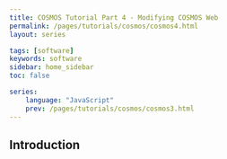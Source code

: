```yaml
---
title: COSMOS Tutorial Part 4 - Modifying COSMOS Web
permalink: /pages/tutorials/cosmos/cosmos4.html
layout: series

tags: [software]
keywords: software
sidebar: home_sidebar
toc: false

series:
    language: "JavaScript"
    prev: /pages/tutorials/cosmos/cosmos3.html
---
```



## Introduction
